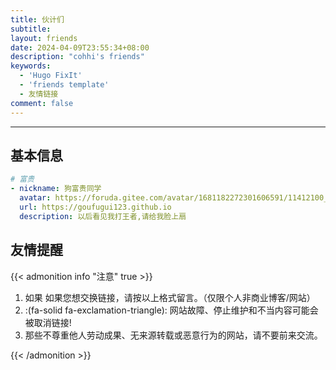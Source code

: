 ```yaml
---
title: 伙计们
subtitle:
layout: friends
date: 2024-04-09T23:55:34+08:00
description: "cohhi's friends"
keywords:
  - 'Hugo FixIt'
  - 'friends template'
  - 友情链接
comment: false
---
```


<!-- When you set data `friends.yml` in `yourProject/data/` directory, it will be automatically loaded here. -->

---

<!-- You can define additional content below for this page. -->

## 基本信息

```yaml
# 富贵
- nickname: 狗富贵同学
  avatar: https://foruda.gitee.com/avatar/1681182272301606591/11412100_gou-fugui123_1681182272.png!avatar200
  url: https://goufugui123.github.io
  description: 以后看见我打王者,请给我脸上扇
```

## 友情提醒

{{< admonition info "注意" true >}}

1. 如果 如果您想交换链接，请按以上格式留言。（仅限个人非商业博客/网站）
2. :(fa-solid fa-exclamation-triangle): 网站故障、停止维护和不当内容可能会被取消链接!
3. 那些不尊重他人劳动成果、无来源转载或恶意行为的网站，请不要前来交流。

{{< /admonition >}}
